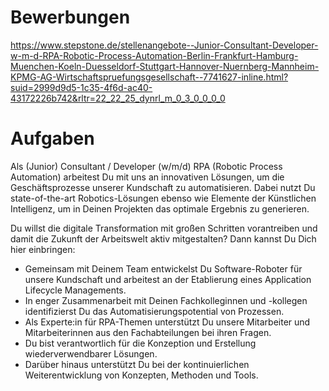 # Bewerbungen
https://www.stepstone.de/stellenangebote--Junior-Consultant-Developer-w-m-d-RPA-Robotic-Process-Automation-Berlin-Frankfurt-Hamburg-Muenchen-Koeln-Duesseldorf-Stuttgart-Hannover-Nuernberg-Mannheim-KPMG-AG-Wirtschaftspruefungsgesellschaft--7741627-inline.html?suid=2999d9d5-1c35-4f6d-ac40-43172226b742&rltr=22_22_25_dynrl_m_0_3_0_0_0_0

# Aufgaben
Als (Junior) Consultant / Developer (w/m/d) RPA (Robotic Process Automation) arbeitest Du mit uns an innovativen Lösungen, um die Geschäftsprozesse unserer Kundschaft zu automatisieren. Dabei nutzt Du state-of-the-art Robotics-Lösungen ebenso wie Elemente der Künstlichen Intelligenz, um in Deinen Projekten das optimale Ergebnis zu generieren.

Du willst die digitale Transformation mit großen Schritten vorantreiben und damit die Zukunft der Arbeitswelt aktiv mitgestalten? Dann kannst Du Dich hier einbringen:

<ul>
  <li>Gemeinsam mit Deinem Team entwickelst Du Software-Roboter für unsere Kundschaft und arbeitest an der Etablierung eines Application Lifecycle Managements.</li>
  <li>In enger Zusammenarbeit mit Deinen Fachkolleginnen und -kollegen identifizierst Du das Automatisierungspotential von Prozessen.</li>
  <li>Als Experte:in für RPA-Themen unterstützt Du unsere Mitarbeiter und Mitarbeiterinnen aus den Fachabteilungen bei ihren Fragen.</li>
  <li>Du bist verantwortlich für die Konzeption und Erstellung wiederverwendbarer Lösungen.</li>
  <li>Darüber hinaus unterstützt Du bei der kontinuierlichen Weiterentwicklung von Konzepten, Methoden und Tools.</li>
</ul>
  
